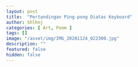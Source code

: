 ```yaml
---
layout: post
title:  "Pertandingan Ping-pong Diatas Keyboard"
author: Shlhnj
categories: [ Art, Poem ]
tags: []
image: "/asset/img/IMG_20201124_022300.jpg"
description: ""
featured: false
hidden: false
---
```

